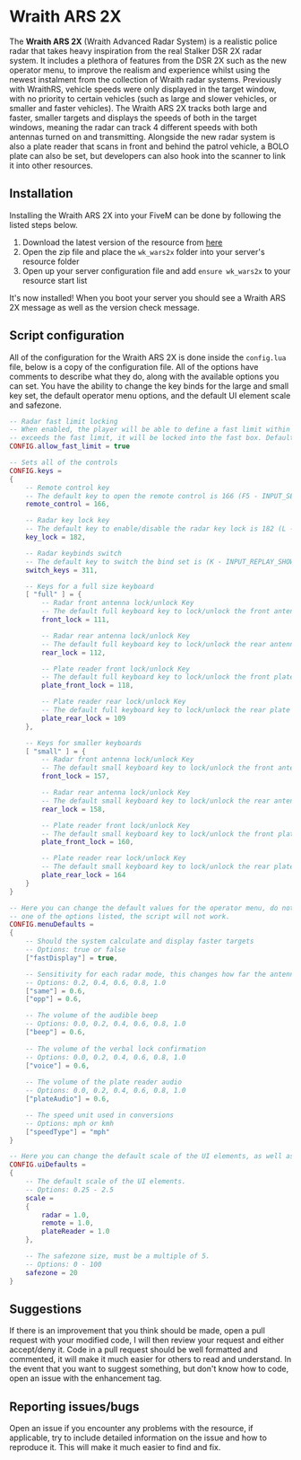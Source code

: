 # Wraith ARS 2X
The **Wraith ARS 2X** (Wraith Advanced Radar System) is a realistic police radar that takes heavy inspiration from the real Stalker DSR 2X radar system. It includes a plethora of features from the DSR 2X such as the new operator menu, to improve the realism and experience whilst using the newest instalment from the collection of Wraith radar systems. Previously with WraithRS, vehicle speeds were only displayed in the target window, with no priority to certain vehicles (such as large and slower vehicles, or smaller and faster vehicles). The Wraith ARS 2X tracks both large and faster, smaller targets and displays the speeds of both in the target windows, meaning the radar can track 4 different speeds with both antennas turned on and transmitting. Alongside the new radar system is also a plate reader that scans in front and behind the patrol vehicle, a BOLO plate can also be set, but developers can also hook into the scanner to link it into other resources. 

## Installation
Installing the Wraith ARS 2X into your FiveM can be done by following the listed steps below. 
1. Download the latest version of the resource from [here](https://github.com/WolfKnight98/wk_wars2x/releases)
2. Open the zip file and place the `wk_wars2x` folder into your server's resource folder
3. Open up your server configuration file and add `ensure wk_wars2x` to your resource start list 

It's now installed! When you boot your server you should see a Wraith ARS 2X message as well as the version check message. 

## Script configuration
All of the configuration for the Wraith ARS 2X is done inside the `config.lua` file, below is a copy of the configuration file. All of the options have comments to describe what they do, along with the available options you can set. You have the ability to change the key binds for the large and small key set, the default operator menu options, and the default UI element scale and safezone. 
```lua
-- Radar fast limit locking
-- When enabled, the player will be able to define a fast limit within the radar's menu, when a vehicle 
-- exceeds the fast limit, it will be locked into the fast box. Default setting is disabled to maintain realism
CONFIG.allow_fast_limit = true 

-- Sets all of the controls
CONFIG.keys =
{
	-- Remote control key 
	-- The default key to open the remote control is 166 (F5 - INPUT_SELECT_CHARACTER_MICHAEL)
	remote_control = 166,

	-- Radar key lock key 
	-- The default key to enable/disable the radar key lock is 182 (L - INPUT_CELLPHONE_CAMERA_FOCUS_LOCK)
	key_lock = 182,

	-- Radar keybinds switch 
	-- The default key to switch the bind set is (K - INPUT_REPLAY_SHOWHOTKEY)
	switch_keys = 311, 

	-- Keys for a full size keyboard
	[ "full" ] = {
		-- Radar front antenna lock/unlock Key 
		-- The default full keyboard key to lock/unlock the front antenna is 111 (Numpad 8 - INPUT_VEH_FLY_PITCH_UP_ONLY)
		front_lock = 111,

		-- Radar rear antenna lock/unlock Key 
		-- The default full keyboard key to lock/unlock the rear antenna is 112 (Numpad 5 - INPUT_VEH_FLY_PITCH_DOWN_ONLY)
		rear_lock = 112,

		-- Plate reader front lock/unlock Key 
		-- The default full keyboard key to lock/unlock the front plate reader is 118 (Numpad 9 - INPUT_VEH_FLY_SELECT_TARGET_RIGHT)
		plate_front_lock = 118,

		-- Plate reader rear lock/unlock Key 
		-- The default full keyboard key to lock/unlock the rear plate reader is 109 (Numpad 6 - INPUT_VEH_FLY_ROLL_RIGHT_ONLY)
		plate_rear_lock = 109
	}, 

	-- Keys for smaller keyboards 
	[ "small" ] = {
		-- Radar front antenna lock/unlock Key 
		-- The default small keyboard key to lock/unlock the front antenna is 157 (1 - INPUT_SELECT_WEAPON_UNARMED)
		front_lock = 157,

		-- Radar rear antenna lock/unlock Key 
		-- The default small keyboard key to lock/unlock the rear antenna is 158 (2 - INPUT_SELECT_WEAPON_MELEE)
		rear_lock = 158,

		-- Plate reader front lock/unlock Key 
		-- The default small keyboard key to lock/unlock the front plate reader is 160 (3 - INPUT_SELECT_WEAPON_SHOTGUN)
		plate_front_lock = 160,

		-- Plate reader rear lock/unlock Key 
		-- The default small keyboard key to lock/unlock the rear plate reader is 164 (4 - INPUT_SELECT_WEAPON_HEAVY)
		plate_rear_lock = 164
	}
}

-- Here you can change the default values for the operator menu, do note, if any of these values are not
-- one of the options listed, the script will not work. 
CONFIG.menuDefaults = 
{
	-- Should the system calculate and display faster targets
	-- Options: true or false
	["fastDisplay"] = true, 

	-- Sensitivity for each radar mode, this changes how far the antennas will detect vehicles
	-- Options: 0.2, 0.4, 0.6, 0.8, 1.0
	["same"] = 0.6, 
	["opp"] = 0.6, 

	-- The volume of the audible beep 
	-- Options: 0.0, 0.2, 0.4, 0.6, 0.8, 1.0 
	["beep"] = 0.6,
	
	-- The volume of the verbal lock confirmation 
	-- Options: 0.0, 0.2, 0.4, 0.6, 0.8, 1.0 
	["voice"] = 0.6,
	
	-- The volume of the plate reader audio 
	-- Options: 0.0, 0.2, 0.4, 0.6, 0.8, 1.0 
	["plateAudio"] = 0.6, 

	-- The speed unit used in conversions
	-- Options: mph or kmh 
	["speedType"] = "mph"
}

-- Here you can change the default scale of the UI elements, as well as the safezone size
CONFIG.uiDefaults =
{
	-- The default scale of the UI elements.
	-- Options: 0.25 - 2.5
	scale =
	{
		radar = 1.0, 
		remote = 1.0, 
		plateReader = 1.0
	}, 

	-- The safezone size, must be a multiple of 5.
	-- Options: 0 - 100
	safezone = 20 
}
```

## Suggestions
If there is an improvement that you think should be made, open a pull request with your modified code, I will then review your request and either accept/deny it. Code in a pull request should be well formatted and commented, it will make it much easier for others to read and understand. In the event that you want to suggest something, but don't know how to code, open an issue with the enhancement tag. 

## Reporting issues/bugs
Open an issue if you encounter any problems with the resource, if applicable, try to include detailed information on the issue and how to reproduce it. This will make it much easier to find and fix. 